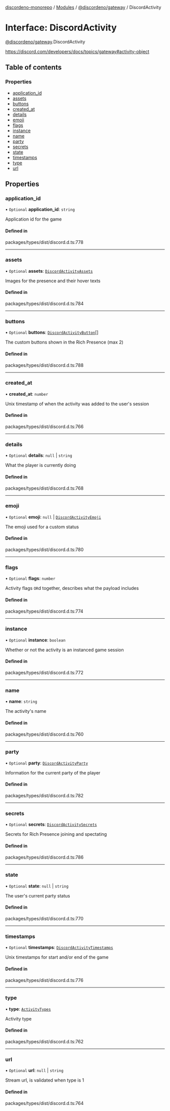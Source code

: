 [discordeno-monorepo](../README.md) / [Modules](../modules.md) / [@discordeno/gateway](../modules/discordeno_gateway.md) / DiscordActivity

# Interface: DiscordActivity

[@discordeno/gateway](../modules/discordeno_gateway.md).DiscordActivity

https://discord.com/developers/docs/topics/gateway#activity-object

## Table of contents

### Properties

- [application_id](discordeno_gateway.DiscordActivity.md#application_id)
- [assets](discordeno_gateway.DiscordActivity.md#assets)
- [buttons](discordeno_gateway.DiscordActivity.md#buttons)
- [created_at](discordeno_gateway.DiscordActivity.md#created_at)
- [details](discordeno_gateway.DiscordActivity.md#details)
- [emoji](discordeno_gateway.DiscordActivity.md#emoji)
- [flags](discordeno_gateway.DiscordActivity.md#flags)
- [instance](discordeno_gateway.DiscordActivity.md#instance)
- [name](discordeno_gateway.DiscordActivity.md#name)
- [party](discordeno_gateway.DiscordActivity.md#party)
- [secrets](discordeno_gateway.DiscordActivity.md#secrets)
- [state](discordeno_gateway.DiscordActivity.md#state)
- [timestamps](discordeno_gateway.DiscordActivity.md#timestamps)
- [type](discordeno_gateway.DiscordActivity.md#type)
- [url](discordeno_gateway.DiscordActivity.md#url)

## Properties

### application_id

• `Optional` **application_id**: `string`

Application id for the game

#### Defined in

packages/types/dist/discord.d.ts:778

---

### assets

• `Optional` **assets**: [`DiscordActivityAssets`](discordeno_gateway.DiscordActivityAssets.md)

Images for the presence and their hover texts

#### Defined in

packages/types/dist/discord.d.ts:784

---

### buttons

• `Optional` **buttons**: [`DiscordActivityButton`](discordeno_gateway.DiscordActivityButton.md)[]

The custom buttons shown in the Rich Presence (max 2)

#### Defined in

packages/types/dist/discord.d.ts:788

---

### created_at

• **created_at**: `number`

Unix timestamp of when the activity was added to the user's session

#### Defined in

packages/types/dist/discord.d.ts:766

---

### details

• `Optional` **details**: `null` \| `string`

What the player is currently doing

#### Defined in

packages/types/dist/discord.d.ts:768

---

### emoji

• `Optional` **emoji**: `null` \| [`DiscordActivityEmoji`](discordeno_gateway.DiscordActivityEmoji.md)

The emoji used for a custom status

#### Defined in

packages/types/dist/discord.d.ts:780

---

### flags

• `Optional` **flags**: `number`

Activity flags `OR`d together, describes what the payload includes

#### Defined in

packages/types/dist/discord.d.ts:774

---

### instance

• `Optional` **instance**: `boolean`

Whether or not the activity is an instanced game session

#### Defined in

packages/types/dist/discord.d.ts:772

---

### name

• **name**: `string`

The activity's name

#### Defined in

packages/types/dist/discord.d.ts:760

---

### party

• `Optional` **party**: [`DiscordActivityParty`](discordeno_gateway.DiscordActivityParty.md)

Information for the current party of the player

#### Defined in

packages/types/dist/discord.d.ts:782

---

### secrets

• `Optional` **secrets**: [`DiscordActivitySecrets`](discordeno_gateway.DiscordActivitySecrets.md)

Secrets for Rich Presence joining and spectating

#### Defined in

packages/types/dist/discord.d.ts:786

---

### state

• `Optional` **state**: `null` \| `string`

The user's current party status

#### Defined in

packages/types/dist/discord.d.ts:770

---

### timestamps

• `Optional` **timestamps**: [`DiscordActivityTimestamps`](discordeno_gateway.DiscordActivityTimestamps.md)

Unix timestamps for start and/or end of the game

#### Defined in

packages/types/dist/discord.d.ts:776

---

### type

• **type**: [`ActivityTypes`](../enums/discordeno_gateway.ActivityTypes.md)

Activity type

#### Defined in

packages/types/dist/discord.d.ts:762

---

### url

• `Optional` **url**: `null` \| `string`

Stream url, is validated when type is 1

#### Defined in

packages/types/dist/discord.d.ts:764
